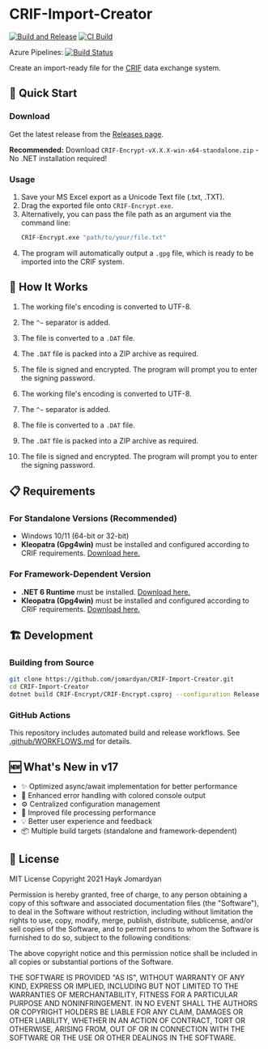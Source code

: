 # CRIF-Import-Creator

[![Build and Release](https://github.com/jomardyan/CRIF-Import-Creator/actions/workflows/build-and-release.yml/badge.svg)](https://github.com/jomardyan/CRIF-Import-Creator/actions/workflows/build-and-release.yml)
[![CI Build](https://github.com/jomardyan/CRIF-Import-Creator/actions/workflows/ci.yml/badge.svg)](https://github.com/jomardyan/CRIF-Import-Creator/actions/workflows/ci.yml)

Azure Pipelines: [![Build Status](https://jomardyan.visualstudio.com/jomardyan/_apis/build/status/jomardyan.CRIF-Encrypt?branchName=master)](https://jomardyan.visualstudio.com/jomardyan/_build/latest?definitionId=6&branchName=master)

Create an import-ready file for the [CRIF](https://www.crif.pl/) data exchange system.

## 🚀 Quick Start

### Download
Get the latest release from the [Releases page](https://github.com/jomardyan/CRIF-Import-Creator/releases).

**Recommended:** Download `CRIF-Encrypt-vX.X.X-win-x64-standalone.zip` - No .NET installation required!

### Usage

1. Save your MS Excel export as a Unicode Text file (.txt, .TXT).
2. Drag the exported file onto `CRIF-Encrypt.exe`.
3. Alternatively, you can pass the file path as an argument via the command line:
   ```bash
   CRIF-Encrypt.exe "path/to/your/file.txt"
   ```
4. The program will automatically output a `.gpg` file, which is ready to be imported into the CRIF system.

## 🔧 How It Works
1. The working file's encoding is converted to UTF-8.
2. The `^~` separator is added.
3. The file is converted to a `.DAT` file.
4. The `.DAT` file is packed into a ZIP archive as required.
5. The file is signed and encrypted. The program will prompt you to enter the signing password.

1. The working file's encoding is converted to UTF-8.
2. The `^~` separator is added.
3. The file is converted to a `.DAT` file.
4. The `.DAT` file is packed into a ZIP archive as required.
5. The file is signed and encrypted. The program will prompt you to enter the signing password.

## 📋 Requirements

### For Standalone Versions (Recommended)
- Windows 10/11 (64-bit or 32-bit)
- **Kleopatra (Gpg4win)** must be installed and configured according to CRIF requirements. [Download here.](https://www.gpg4win.org/download.html)

### For Framework-Dependent Version
- **.NET 6 Runtime** must be installed. [Download here.](https://dotnet.microsoft.com/download/dotnet/6.0/runtime)
- **Kleopatra (Gpg4win)** must be installed and configured according to CRIF requirements. [Download here.](https://www.gpg4win.org/download.html)

## 🏗️ Development

### Building from Source
```bash
git clone https://github.com/jomardyan/CRIF-Import-Creator.git
cd CRIF-Import-Creator
dotnet build CRIF-Encrypt/CRIF-Encrypt.csproj --configuration Release
```

### GitHub Actions
This repository includes automated build and release workflows. See [.github/WORKFLOWS.md](.github/WORKFLOWS.md) for details.

## 🆕 What's New in v17
- ✨ Optimized async/await implementation for better performance
- 🎨 Enhanced error handling with colored console output  
- ⚙️ Centralized configuration management
- 🚀 Improved file processing performance
- 💡 Better user experience and feedback
- 📦 Multiple build targets (standalone and framework-dependent)

## 📝 License

MIT License
Copyright 2021 Hayk Jomardyan

Permission is hereby granted, free of charge, to any person obtaining a copy of this software and associated documentation files (the "Software"), to deal in the Software without restriction, including without limitation the rights to use, copy, modify, merge, publish, distribute, sublicense, and/or sell copies of the Software, and to permit persons to whom the Software is furnished to do so, subject to the following conditions:

The above copyright notice and this permission notice shall be included in all copies or substantial portions of the Software.

THE SOFTWARE IS PROVIDED "AS IS", WITHOUT WARRANTY OF ANY KIND, EXPRESS OR IMPLIED, INCLUDING BUT NOT LIMITED TO THE WARRANTIES OF MERCHANTABILITY, FITNESS FOR A PARTICULAR PURPOSE AND NONINFRINGEMENT. IN NO EVENT SHALL THE AUTHORS OR COPYRIGHT HOLDERS BE LIABLE FOR ANY CLAIM, DAMAGES OR OTHER LIABILITY, WHETHER IN AN ACTION OF CONTRACT, TORT OR OTHERWISE, ARISING FROM, OUT OF OR IN CONNECTION WITH THE SOFTWARE OR THE USE OR OTHER DEALINGS IN THE SOFTWARE.
